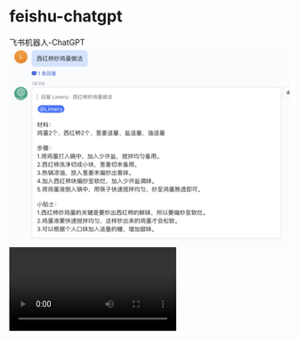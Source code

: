 # feishu-chatgpt
飞书机器人-ChatGPT
![](./resource/feishu_1.png)
<video src="./resource/feishu_1.mp4"></video>
